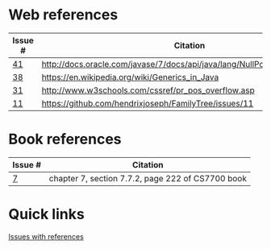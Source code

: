 # Web references

Issue # | Citation
------------ | -------------
[41](https://github.com/hendrixjoseph/FamilyTree/issues/41) | http://docs.oracle.com/javase/7/docs/api/java/lang/NullPointerException.html
[38](https://github.com/hendrixjoseph/FamilyTree/issues/38) | https://en.wikipedia.org/wiki/Generics_in_Java
[31](https://github.com/hendrixjoseph/FamilyTree/issues/31) | http://www.w3schools.com/cssref/pr_pos_overflow.asp
[11](https://github.com/hendrixjoseph/FamilyTree/issues/11) | https://github.com/hendrixjoseph/FamilyTree/issues/11

# Book references

Issue # | Citation
------------ | -------------
[7](https://github.com/hendrixjoseph/FamilyTree/issues/7) | chapter 7, section 7.7.2, page 222 of CS7700 book

# Quick links

[Issues with references](https://github.com/hendrixjoseph/FamilyTree/issues?utf8=%E2%9C%93&q=is%3Aissue+label%3Areference)
